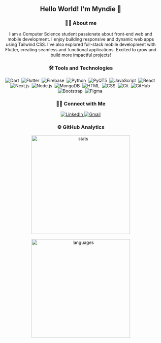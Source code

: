 <!--- Header Section -->
<div align="center">
  <h2>Hello World! I'm Myndie 👋</h2>
</div>

<!--- About Me Section -->
<div align="center">
  <h3>👩‍💻 About me</h3>
  <p>
   I am a Computer Science student passionate about front-end web and mobile development. I enjoy building responsive and dynamic web apps using Tailwind CSS. I’ve also explored full-stack mobile development with Flutter, creating seamless and functional applications. Excited to grow and build more impactful projects!
</p>
</div>

<!--- Tools and Technologies Section -->
<div align="center">
  <h3>🛠️ Tools and Technologies</h3>
<p>
  <img src="https://img.shields.io/badge/-Dart-0175C2?style=flat&logo=dart&logoColor=white" alt="Dart">&nbsp;
    <img src="https://img.shields.io/badge/-Flutter-02569B?style=flat&logo=flutter&logoColor=white" alt="Flutter">&nbsp;
    <img src="https://img.shields.io/badge/-Firebase-FFCA28?style=flat&logo=firebase&logoColor=white" alt="Firebase">&nbsp;
    <img src="https://img.shields.io/badge/-Python-3776AB?style=flat&logo=python&logoColor=white" alt="Python">&nbsp;
    <img src="https://img.shields.io/badge/-PyQT5-41C4F3?style=flat&logo=PyQT&logoColor=white" alt="PyQT5">&nbsp;
    <img src="https://img.shields.io/badge/-JavaScript-F7DF1E?style=flat&logo=javascript&logoColor=white" alt="JavaScript">&nbsp;
    <img src="https://img.shields.io/badge/-React-61DAFB?style=flat&logo=react&logoColor=white" alt="React">&nbsp;
    <img src="https://img.shields.io/badge/-Next.js-000000?style=flat&logo=next.js&logoColor=white" alt="Next.js">&nbsp;
    <img src="https://img.shields.io/badge/-Node.js-8CC84B?style=flat&logo=node.js&logoColor=white" alt="Node.js">&nbsp;
    <img src="https://img.shields.io/badge/-MongoDB-47A248?style=flat&logo=mongodb&logoColor=white" alt="MongoDB">&nbsp;
    <img src="https://img.shields.io/badge/-HTML-E34F26?style=flat&logo=HTML5&logoColor=white" alt="HTML">&nbsp;
    <img src="https://img.shields.io/badge/-CSS-1572B6?style=flat&logo=CSS3&logoColor=white" alt="CSS">&nbsp;
    <img src="https://img.shields.io/badge/-Git-F05032?style=flat&logo=git&logoColor=white" alt="Git">&nbsp;
    <img src="https://img.shields.io/badge/-GitHub-181717?style=flat&logo=github&logoColor=white" alt="GitHub">&nbsp;
    <img src="https://img.shields.io/badge/-Bootstrap-563D7C?style=flat&logo=bootstrap&logoColor=white" alt="Bootstrap">&nbsp;
    <img src="https://img.shields.io/badge/-Figma-F24E1E?style=flat&logo=figma&logoColor=white" alt="Figma">&nbsp;

</p>
</div>

<!--- Social Links Section -->
<h3 align="center">🤝🏻 Connect with Me</h4> 
<div id="social-badges" align="center">
  <a href="https://www.linkedin.com/in/cyrene-labiano/">
    <img src="https://img.shields.io/badge/LinkedIn-0077B5?style=for-the-badge&logo=linkedin&logoColor=white" alt="LinkedIn">
  </a>
  <a href="https://mail.google.com/mail/?view=cm&fs=1&to=labiano.myndie@gmail.com">
    <img src="https://img.shields.io/badge/GMAIL-EA4335?style=for-the-badge&logo=gmail&logoColor=white" alt="Gmail">
  </a>
</div>

<!--- Social Links Section -->
<h3 align="center">⚙️ GitHub Analytics</h4> 
<div align='center' style='display: flex;  flex-direction: column; flex-wrap: wrap; align-items: center'>
  <img src='https://github-readme-stats-git-masterrstaa-rickstaa.vercel.app/api?username=cslabiano&theme=dracula&count_private=true&show_icons=true&include_all_commits=true&custom_title=GitHub&nbsp;Stats' alt='stats' style='width: 20rem' /> <br />

  <img src='https://github-readme-stats-git-masterrstaa-rickstaa.vercel.app/api/top-langs/?username=cslabiano&theme=dracula&layout=compact' alt='languages' style='width: 20rem' />
</div>
